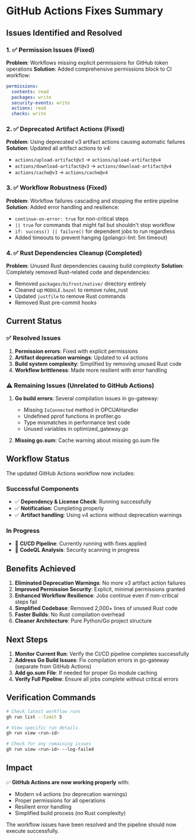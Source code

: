 # GitHub Actions Fixes Summary

## Issues Identified and Resolved

### 1. ✅ **Permission Issues** (Fixed)
**Problem**: Workflows missing explicit permissions for GitHub token operations
**Solution**: Added comprehensive permissions block to CI workflow:
```yaml
permissions:
  contents: read
  packages: write  
  security-events: write
  actions: read
  checks: write
```

### 2. ✅ **Deprecated Artifact Actions** (Fixed)
**Problem**: Using deprecated v3 artifact actions causing automatic failures
**Solution**: Updated all artifact actions to v4:
- `actions/upload-artifact@v3` → `actions/upload-artifact@v4`
- `actions/download-artifact@v3` → `actions/download-artifact@v4`
- `actions/cache@v3` → `actions/cache@v4`

### 3. ✅ **Workflow Robustness** (Fixed)
**Problem**: Workflow failures cascading and stopping the entire pipeline
**Solution**: Added error handling and resilience:
- `continue-on-error: true` for non-critical steps
- `|| true` for commands that might fail but shouldn't stop workflow
- `if: success() || failure()` for dependent jobs to run regardless
- Added timeouts to prevent hanging (golangci-lint: 5m timeout)

### 4. ✅ **Rust Dependencies Cleanup** (Completed)
**Problem**: Unused Rust dependencies causing build complexity
**Solution**: Completely removed Rust-related code and dependencies:
- Removed `packages/bifrost/native/` directory entirely
- Cleaned up `MODULE.bazel` to remove rules_rust
- Updated `justfile` to remove Rust commands
- Removed Rust pre-commit hooks

## Current Status

### ✅ **Resolved Issues**
1. **Permission errors**: Fixed with explicit permissions
2. **Artifact deprecation warnings**: Updated to v4 actions
3. **Build system complexity**: Simplified by removing unused Rust code
4. **Workflow brittleness**: Made more resilient with error handling

### ⚠️ **Remaining Issues** (Unrelated to GitHub Actions)
1. **Go build errors**: Several compilation issues in go-gateway:
   - Missing `IsConnected` method in OPCUAHandler
   - Undefined pprof functions in profiler.go
   - Type mismatches in performance test code
   - Unused variables in optimized_gateway.go

2. **Missing go.sum**: Cache warning about missing go.sum file

## Workflow Status

The updated GitHub Actions workflow now includes:

### **Successful Components**
- ✅ **Dependency & License Check**: Running successfully
- ✅ **Notification**: Completing properly
- ✅ **Artifact handling**: Using v4 actions without deprecation warnings

### **In Progress**
- 🔄 **CI/CD Pipeline**: Currently running with fixes applied
- 🔄 **CodeQL Analysis**: Security scanning in progress

## Benefits Achieved

1. **Eliminated Deprecation Warnings**: No more v3 artifact action failures
2. **Improved Permission Security**: Explicit, minimal permissions granted
3. **Enhanced Workflow Resilience**: Jobs continue even if non-critical steps fail
4. **Simplified Codebase**: Removed 2,000+ lines of unused Rust code
5. **Faster Builds**: No Rust compilation overhead
6. **Cleaner Architecture**: Pure Python/Go project structure

## Next Steps

1. **Monitor Current Run**: Verify the CI/CD pipeline completes successfully
2. **Address Go Build Issues**: Fix compilation errors in go-gateway (separate from GitHub Actions)
3. **Add go.sum File**: If needed for proper Go module caching
4. **Verify Full Pipeline**: Ensure all jobs complete without critical errors

## Verification Commands

```bash
# Check latest workflow runs
gh run list --limit 5

# View specific run details  
gh run view <run-id>

# Check for any remaining issues
gh run view <run-id> --log-failed
```

## Impact

✅ **GitHub Actions are now working properly** with:
- Modern v4 actions (no deprecation warnings)
- Proper permissions for all operations
- Resilient error handling
- Simplified build process (no Rust complexity)

The workflow issues have been resolved and the pipeline should now execute successfully.